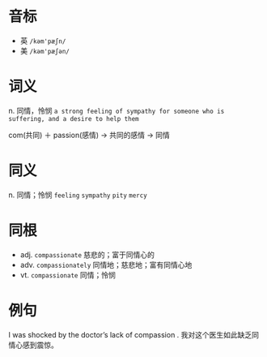 # 音标

- 英 `/kəm'pæʃn/`
- 美 `/kəm'pæʃən/`

# 词义

n. 同情，怜悯
`a strong feeling of sympathy for someone who is suffering, and a desire to help them`



com(共同) ＋ passion(感情) → 共同的感情 → 同情

# 同义

n. 同情；怜悯
`feeling` `sympathy` `pity` `mercy`

# 同根

- adj. `compassionate` 慈悲的；富于同情心的
- adv. `compassionately` 同情地；慈悲地；富有同情心地
- vt. `compassionate` 同情；怜悯

# 例句

I was shocked by the doctor’s lack of compassion .
我对这个医生如此缺乏同情心感到震惊。


